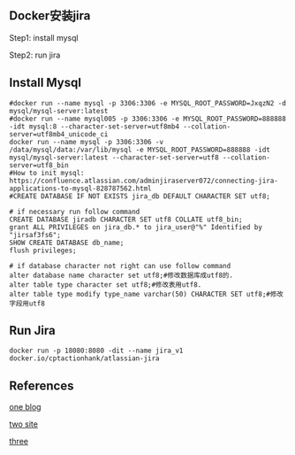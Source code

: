 ## Docker安装jira

Step1: install mysql

Step2: run jira


## Install Mysql

```
#docker run --name mysql -p 3306:3306 -e MYSQL_ROOT_PASSWORD=JxqzN2 -d mysql/mysql-server:latest
#docker run --name mysql005 -p 3306:3306 -e MYSQL_ROOT_PASSWORD=888888 -idt mysql:8 --character-set-server=utf8mb4 --collation-server=utf8mb4_unicode_ci
docker run --name mysql -p 3306:3306 -v /data/mysql/data:/var/lib/mysql -e MYSQL_ROOT_PASSWORD=888888 -idt mysql/mysql-server:latest --character-set-server=utf8 --collation-server=utf8_bin
#How to init mysql: https://confluence.atlassian.com/adminjiraserver072/connecting-jira-applications-to-mysql-828787562.html
#CREATE DATABASE IF NOT EXISTS jira_db DEFAULT CHARACTER SET utf8;

# if necessary run follow command
CREATE DATABASE jiradb CHARACTER SET utf8 COLLATE utf8_bin;
grant ALL PRIVILEGES on jira_db.* to jira_user@"%" Identified by "jirsaf3fs6";
SHOW CREATE DATABASE db_name;
flush privileges;

# if database character not right can use follow command
alter database name character set utf8;#修改数据库成utf8的.
alter table type character set utf8;#修改表用utf8.
alter table type modify type_name varchar(50) CHARACTER SET utf8;#修改字段用utf8
```


## Run Jira

```
docker run -p 18080:8080 -dit --name jira_v1 docker.io/cptactionhank/atlassian-jira
```








## References

[one blog](https://xuqiang.me/Docker-JIRA-7-3-8-%E7%A0%B4%E8%A7%A3%E9%83%A8%E7%BD%B2.html)

[two site](https://www.pmowner.com/2017/05/13/%E4%BD%BF%E7%94%A8docker%E5%BF%AB%E9%80%9F%E6%90%AD%E5%BB%BAjira%E4%BD%93%E9%AA%8C%E7%8E%AF%E5%A2%83/)

[three](http://www.yfshare.vip/2017/05/09/%E9%83%A8%E7%BD%B2JIRA-7-2-2-for-Linux/)
